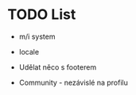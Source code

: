 TODO List
==========
* m/i system
* locale

* Udělat něco s footerem
* Community - nezávislé na profilu